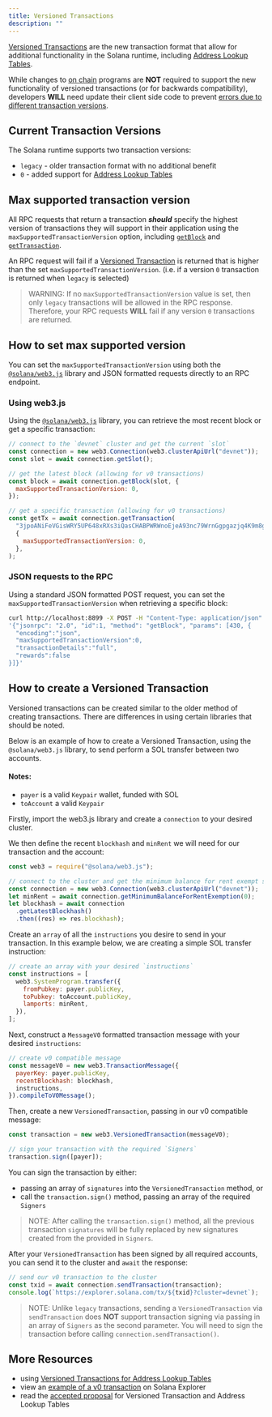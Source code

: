 ```yaml
---
title: Versioned Transactions
description: ""
---
```


[Versioned Transactions](./versioned-transactions.md) are the new transaction format that allow for additional functionality in the Solana runtime, including [Address Lookup Tables](./lookup-tables.md).

While changes to [on chain](./on-chain-programs/overview.md) programs are **NOT** required to support the new functionality of versioned transactions (or for backwards compatibility), developers **WILL** need update their client side code to prevent [errors due to different transaction versions](#max-supported-transaction-version).

## Current Transaction Versions

The Solana runtime supports two transaction versions:

- `legacy` - older transaction format with no additional benefit
- `0` - added support for [Address Lookup Tables](./lookup-tables.md)

## Max supported transaction version

All RPC requests that return a transaction **_should_** specify the highest version of transactions they will support in their application using the `maxSupportedTransactionVersion` option, including [`getBlock`](../api/http#getblock) and [`getTransaction`](../api/http#gettransaction).

An RPC request will fail if a [Versioned Transaction](./versioned-transactions.md) is returned that is higher than the set `maxSupportedTransactionVersion`. (i.e. if a version `0` transaction is returned when `legacy` is selected)

> WARNING:
> If no `maxSupportedTransactionVersion` value is set, then only `legacy` transactions will be allowed in the RPC response. Therefore, your RPC requests **WILL** fail if any version `0` transactions are returned.

## How to set max supported version

You can set the `maxSupportedTransactionVersion` using both the [`@solana/web3.js`](https://solana-labs.github.io/solana-web3.js/) library and JSON formatted requests directly to an RPC endpoint.

### Using web3.js

Using the [`@solana/web3.js`](https://solana-labs.github.io/solana-web3.js/) library, you can retrieve the most recent block or get a specific transaction:

```js
// connect to the `devnet` cluster and get the current `slot`
const connection = new web3.Connection(web3.clusterApiUrl("devnet"));
const slot = await connection.getSlot();

// get the latest block (allowing for v0 transactions)
const block = await connection.getBlock(slot, {
  maxSupportedTransactionVersion: 0,
});

// get a specific transaction (allowing for v0 transactions)
const getTx = await connection.getTransaction(
  "3jpoANiFeVGisWRY5UP648xRXs3iQasCHABPWRWnoEjeA93nc79WrnGgpgazjq4K9m8g2NJoyKoWBV1Kx5VmtwHQ",
  {
    maxSupportedTransactionVersion: 0,
  },
);
```

### JSON requests to the RPC

Using a standard JSON formatted POST request, you can set the `maxSupportedTransactionVersion` when retrieving a specific block:

```bash
curl http://localhost:8899 -X POST -H "Content-Type: application/json" -d \
'{"jsonrpc": "2.0", "id":1, "method": "getBlock", "params": [430, {
  "encoding":"json",
  "maxSupportedTransactionVersion":0,
  "transactionDetails":"full",
  "rewards":false
}]}'
```

## How to create a Versioned Transaction

Versioned transactions can be created similar to the older method of creating transactions. There are differences in using certain libraries that should be noted.

Below is an example of how to create a Versioned Transaction, using the `@solana/web3.js` library, to send perform a SOL transfer between two accounts.

#### Notes:

- `payer` is a valid `Keypair` wallet, funded with SOL
- `toAccount` a valid `Keypair`

Firstly, import the web3.js library and create a `connection` to your desired cluster.

We then define the recent `blockhash` and `minRent` we will need for our transaction and the account:

```js
const web3 = require("@solana/web3.js");

// connect to the cluster and get the minimum balance for rent exempt status
const connection = new web3.Connection(web3.clusterApiUrl("devnet"));
let minRent = await connection.getMinimumBalanceForRentExemption(0);
let blockhash = await connection
  .getLatestBlockhash()
  .then((res) => res.blockhash);
```

Create an `array` of all the `instructions` you desire to send in your transaction. In this example below, we are creating a simple SOL transfer instruction:

```js
// create an array with your desired `instructions`
const instructions = [
  web3.SystemProgram.transfer({
    fromPubkey: payer.publicKey,
    toPubkey: toAccount.publicKey,
    lamports: minRent,
  }),
];
```

Next, construct a `MessageV0` formatted transaction message with your desired `instructions`:

```js
// create v0 compatible message
const messageV0 = new web3.TransactionMessage({
  payerKey: payer.publicKey,
  recentBlockhash: blockhash,
  instructions,
}).compileToV0Message();
```

Then, create a new `VersionedTransaction`, passing in our v0 compatible message:

```js
const transaction = new web3.VersionedTransaction(messageV0);

// sign your transaction with the required `Signers`
transaction.sign([payer]);
```

You can sign the transaction by either:

- passing an array of `signatures` into the `VersionedTransaction` method, or
- call the `transaction.sign()` method, passing an array of the required `Signers`

> NOTE:
> After calling the `transaction.sign()` method, all the previous transaction `signatures` will be fully replaced by new signatures created from the provided in `Signers`.

After your `VersionedTransaction` has been signed by all required accounts, you can send it to the cluster and `await` the response:

```js
// send our v0 transaction to the cluster
const txid = await connection.sendTransaction(transaction);
console.log(`https://explorer.solana.com/tx/${txid}?cluster=devnet`);
```

> NOTE:
> Unlike `legacy` transactions, sending a `VersionedTransaction` via `sendTransaction` does **NOT** support transaction signing via passing in an array of `Signers` as the second parameter. You will need to sign the transaction before calling `connection.sendTransaction()`.

## More Resources

- using [Versioned Transactions for Address Lookup Tables](./lookup-tables.md#how-to-create-an-address-lookup-table)
- view an [example of a v0 transaction](https://explorer.solana.com/tx/3jpoANiFeVGisWRY5UP648xRXs3iQasCHABPWRWnoEjeA93nc79WrnGgpgazjq4K9m8g2NJoyKoWBV1Kx5VmtwHQ/?cluster=devnet) on Solana Explorer
- read the [accepted proposal](./../proposals/versioned-transactions.md) for Versioned Transaction and Address Lookup Tables
